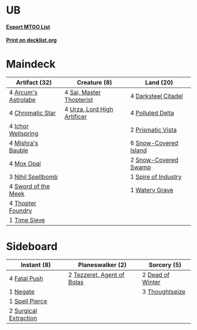 # UB

#### [Export MTGO List](../collection/UB/UB.txt)
#### [Print on decklist.org](http://decklist.org/?deckmain=4%09Arcum's%20Astrolabe%0A4%09Chromatic%20Star%0A4%09Darksteel%20Citadel%0A4%09Ichor%20Wellspring%0A4%09Mishra's%20Bauble%0A4%09Mox%20Opal%0A3%09Nihil%20Spellbomb%0A4%09Polluted%20Delta%0A2%09Prismatic%20Vista%0A4%09Sai,%20Master%20Thopterist%0A6%09Snow-Covered%20Island%0A2%09Snow-Covered%20Swamp%0A1%09Spire%20of%20Industry%0A4%09Sword%20of%20the%20Meek%0A4%09Thopter%20Foundry%0A1%09Time%20Sieve%0A4%09Urza,%20Lord%20High%20Artificer%0A1%09Watery%20Grave&deckside=2%09Dead%20of%20Winter%0A4%09Fatal%20Push%0A1%09Negate%0A1%09Spell%20Pierce%0A2%09Surgical%20Extraction%0A2%09Tezzeret,%20Agent%20of%20Bolas%0A3%09Thoughtseize)
# Maindeck

|                                        Artifact (32)                                         |                                             Creature (8)                                             |                                           Land (20)                                            |
|----------------------------------------------------------------------------------------------|------------------------------------------------------------------------------------------------------|------------------------------------------------------------------------------------------------|
|4 [Arcum's Astrolabe](http://gatherer.wizards.com/Pages/Card/Details.aspx?multiverseid=464169)|4 [Sai, Master Thopterist](http://gatherer.wizards.com/Pages/Card/Details.aspx?multiverseid=447205)   |4 [Darksteel Citadel](http://gatherer.wizards.com/Pages/Card/Details.aspx?multiverseid=389479)  |
|4 [Chromatic Star](http://gatherer.wizards.com/Pages/Card/Details.aspx?multiverseid=135279)   |4 [Urza, Lord High Artificer](http://gatherer.wizards.com/Pages/Card/Details.aspx?multiverseid=464024)|4 [Polluted Delta](http://gatherer.wizards.com/Pages/Card/Details.aspx?multiverseid=405104)     |
|4 [Ichor Wellspring](http://gatherer.wizards.com/Pages/Card/Details.aspx?multiverseid=389551) |                                                                                                      |2 [Prismatic Vista](http://gatherer.wizards.com/Pages/Card/Details.aspx?multiverseid=464193)    |
|4 [Mishra's Bauble](http://gatherer.wizards.com/Pages/Card/Details.aspx?multiverseid=122122)  |                                                                                                      |6 [Snow-Covered Island](http://gatherer.wizards.com/Pages/Card/Details.aspx?multiverseid=121130)|
|4 [Mox Opal](http://gatherer.wizards.com/Pages/Card/Details.aspx?multiverseid=397719)         |                                                                                                      |2 [Snow-Covered Swamp](http://gatherer.wizards.com/Pages/Card/Details.aspx?multiverseid=121256) |
|3 [Nihil Spellbomb](http://gatherer.wizards.com/Pages/Card/Details.aspx?multiverseid=442215)  |                                                                                                      |1 [Spire of Industry](http://gatherer.wizards.com/Pages/Card/Details.aspx?multiverseid=423851)  |
|4 [Sword of the Meek](http://gatherer.wizards.com/Pages/Card/Details.aspx?multiverseid=126215)|                                                                                                      |1 [Watery Grave](http://gatherer.wizards.com/Pages/Card/Details.aspx?multiverseid=405114)       |
|4 [Thopter Foundry](http://gatherer.wizards.com/Pages/Card/Details.aspx?multiverseid=183017)  |                                                                                                      |                                                                                                |
|1 [Time Sieve](http://gatherer.wizards.com/Pages/Card/Details.aspx?multiverseid=189649)       |                                                                                                      |                                                                                                |


# Sideboard

|                                          Instant (8)                                           |                                          Planeswalker (2)                                           |                                        Sorcery (5)                                        |
|------------------------------------------------------------------------------------------------|-----------------------------------------------------------------------------------------------------|-------------------------------------------------------------------------------------------|
|4 [Fatal Push](http://gatherer.wizards.com/Pages/Card/Details.aspx?multiverseid=423724)         |2 [Tezzeret, Agent of Bolas](http://gatherer.wizards.com/Pages/Card/Details.aspx?multiverseid=214065)|2 [Dead of Winter](http://gatherer.wizards.com/Pages/Card/Details.aspx?multiverseid=464034)|
|1 [Negate](http://gatherer.wizards.com/Pages/Card/Details.aspx?multiverseid=423707)             |                                                                                                     |3 [Thoughtseize](http://gatherer.wizards.com/Pages/Card/Details.aspx?multiverseid=438676)  |
|1 [Spell Pierce](http://gatherer.wizards.com/Pages/Card/Details.aspx?multiverseid=425876)       |                                                                                                     |                                                                                           |
|2 [Surgical Extraction](http://gatherer.wizards.com/Pages/Card/Details.aspx?multiverseid=397706)|                                                                                                     |                                                                                           |


